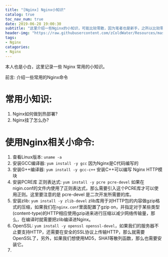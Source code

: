 ```yaml
---
title: "[Nginx] Nginx小知识"
catalog: true
toc_nav_num: true
date: 2019-06-28 19:00:30
subtitle: "这里介绍一些Nginx的小知识，可能比较零散，因为笔者也是新手，之所以比较零散也记的原因也是以此做笔记，日后再整理。"
header-img: "https://raw.githubusercontent.com/zColdWater/Resources/master/Images/girl-min.png"
tags:
- Nginx
catagories:
- Nginx
---
```


本人也是小白，这里记录一些 Nginx 常用的小知识。

前言: 介绍一些常用的Nginx命令

常用小知识:
=======

1. Nginx如何做到热部署?
2. Nginx挂了怎么办?



使用Nginx相关小命令:
=======
1. 查看Linux版本: `uname -a` 
2. 安装GCC编译器: `yum install -y gcc` 因为Nginx是C代码编写的
3. 安装G++编译器: `yum install -y gcc-c++` 安装C++可以编写 Nginx HTTP模块
4. 安装PCRE库 正则表达式: `yum install -y pcre pcre-devel` 如果在nigin.conf的文件内使用了正则表达式，那么需要引入这个PCRE库才可以使用正则。这里要注意的是 pcre-devel 是二次开发所需要的库。
5. 安装zlib: `yum install -y zlib-devel` zlib库用于对HTTP包的内容做gzip格式的压缩，如果我们在`nginx.conf`里面配置了gzip on，并指定对于某些类型(content-type)的HTTP相应使用gzip进来进行压缩以减少网络传输量，那么，在编译时就需要把zlib编译进Nginx。
6. OpenSSL: `yum install -y openssl openssl-devel`，如果我们的服务器不止要支持HTTP，还需要在安全的SSL协议上传输HTTP，那么就需要OpenSSL了，另外，如果我们想使用MD5，SHA1等散列函数，那么也需要安装它。
7. 




